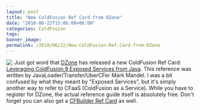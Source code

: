 ```yaml
---
layout: post
title: "New ColdFusion Ref Card from DZone"
date: "2010-06-22T15:06:00+06:00"
categories: ColdFusion 
tags: 
banner_image: 
permalink: /2010/06/22/New-ColdFusion-Ref-Card-from-DZone
---
```


<img src="https://static.raymondcamden.com/images/cfjedi/Capture.PNG" align="left" style="margin-right:5px" /> Just got word that <a href="http://dzone.com">DZone</a> has released a new ColdFusion Ref Card: <a href="http://refcardz.dzone.com/refcardz/leveraging-coldfusion-9?oid=hom24471">Leveraging ColdFusion 9 Exposed Services from Java</a>. This reference was written by JavaLoader/Transfer/UberCFer Mark Mandel. I was a bit confused by what they meant by "Exposed Services", but it's simply another way to refer to CFaaS (ColdFusion as a Service). While you have to register for DZone, the actual reference guide itself is absolutely free. Don't forget you can also get a <a href="http://refcardz.dzone.com/refcardz/getting-started-adobe?oid=hom19601">CFBuilder Ref Card</a> as well.

<br clear="left">